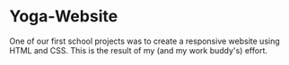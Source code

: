 # Yoga-Website
One of our first school projects was to create a responsive website using HTML and CSS. This is the result of my (and my work buddy's) effort.  
